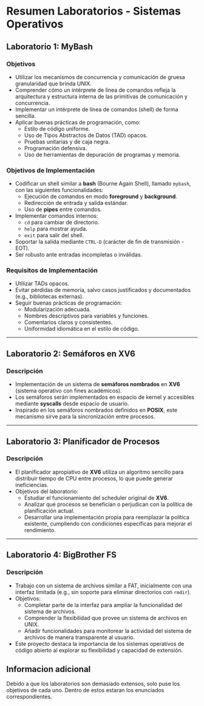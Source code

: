 # Resumen Laboratorios - Sistemas Operativos

## Laboratorio 1: MyBash

### Objetivos
- Utilizar los mecanismos de concurrencia y comunicación de gruesa granularidad que brinda UNIX.
- Comprender cómo un intérprete de línea de comandos refleja la arquitectura y estructura interna de las primitivas de comunicación y concurrencia.
- Implementar un intérprete de línea de comandos (shell) de forma sencilla.
- Aplicar buenas prácticas de programación, como:
  - Estilo de código uniforme.
  - Uso de Tipos Abstractos de Datos (TAD) opacos.
  - Pruebas unitarias y de caja negra.
  - Programación defensiva.
  - Uso de herramientas de depuración de programas y memoria.

### Objetivos de Implementación
- Codificar un shell similar a **bash** (Bourne Again Shell), llamado `mybash`, con las siguientes funcionalidades:
  - Ejecución de comandos en modo **foreground** y **background**.
  - Redirección de entrada y salida estándar.
  - Uso de **pipes** entre comandos.
- Implementar comandos internos:
  - `cd` para cambiar de directorio.
  - `help` para mostrar ayuda.
  - `exit` para salir del shell.
- Soportar la salida mediante `CTRL-D` (carácter de fin de transmisión - EOT).
- Ser robusto ante entradas incompletas o inválidas.

### Requisitos de Implementación
- Utilizar TADs opacos.
- Evitar pérdidas de memoria, salvo casos justificados y documentados (e.g., bibliotecas externas).
- Seguir buenas prácticas de programación:
  - Modularización adecuada.
  - Nombres descriptivos para variables y funciones.
  - Comentarios claros y consistentes.
  - Uniformidad idiomática en el estilo de código.

---

## Laboratorio 2: Semáforos en XV6

### Descripción
- Implementación de un sistema de **semáforos nombrados** en **XV6** (sistema operativo con fines académicos).
- Los semáforos serán implementados en espacio de kernel y accesibles mediante **syscalls** desde espacio de usuario.
- Inspirado en los semáforos nombrados definidos en **POSIX**, este mecanismo sirve para la sincronización entre procesos.

---

## Laboratorio 3: Planificador de Procesos

### Descripción
- El planificador apropiativo de **XV6** utiliza un algoritmo sencillo para distribuir tiempo de CPU entre procesos, lo que puede generar ineficiencias.
- Objetivos del laboratorio:
  - Estudiar el funcionamiento del scheduler original de **XV6**.
  - Analizar qué procesos se benefician o perjudican con la política de planificación actual.
  - Desarrollar una implementación propia para reemplazar la política existente, cumpliendo con condiciones específicas para mejorar el rendimiento.

---

## Laboratorio 4: BigBrother FS

### Descripción
- Trabajo con un sistema de archivos similar a FAT, inicialmente con una interfaz limitada (e.g., sin soporte para eliminar directorios con `rmdir`).
- Objetivos:
  - Completar parte de la interfaz para ampliar la funcionalidad del sistema de archivos.
  - Comprender la flexibilidad que provee un sistema de archivos en UNIX.
  - Añadir funcionalidades para monitorear la actividad del sistema de archivos de manera transparente al usuario.
- Este proyecto destaca la importancia de los sistemas operativos de código abierto al explorar su flexibilidad y capacidad de extensión.

## Informacion adicional
Debido a que los laboratorios son demasiado extensos, solo puse los objetivos de cada uno. Dentro de estos estaran los enunciados correspondientes.
